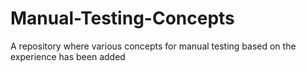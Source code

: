 # Manual-Testing-Concepts
A repository where various concepts for manual testing based on the experience has been added
